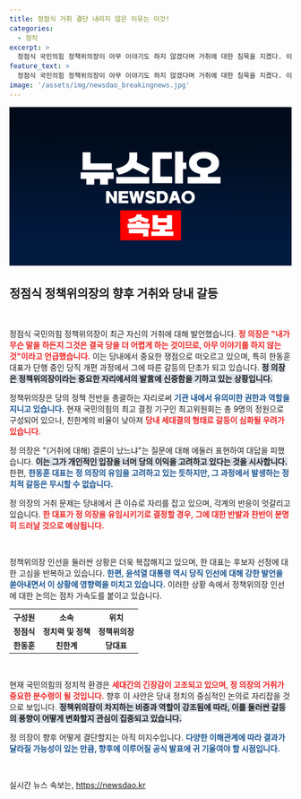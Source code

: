```yaml
---
title: 정점식 거취 결단 내리지 않은 이유는 이것!
categories:
  - 정치
excerpt: >
  정점식 국민의힘 정책위의장이 아무 이야기도 하지 않겠다며 거취에 대한 침묵을 지켰다. 이로 인해 당내 친윤석열계와 친한동훈계 간 갈등이 고조되고 있고, 정책위의장 자리에는 큰 관심이 쏠리고 있다. 과연 정 의장과 한동훈 대표의 운명은 어떻게 될까?
feature_text: >
  정점식 국민의힘 정책위의장이 아무 이야기도 하지 않겠다며 거취에 대한 침묵을 지켰다. 이로 인해 당내 친윤석열계와 친한동훈계 간 갈등이 고조되고 있고, 정책위의장 자리에는 큰 관심이 쏠리고 있다. 과연 정 의장과 한동훈 대표의 운명은 어떻게 될까?
image: '/assets/img/newsdao_breakingnews.jpg'
---
```


<p><img src="/assets/img/newsdao_breakingnews.jpg" alt="bookingtag 속보" /></p>

<h2 data-ke-size="size26">정점식 정책위의장의 향후 거취와 당내 갈등</h2>

<p data-ke-size="size16">&nbsp;</p>

<p>정점식 국민의힘 정책위의장이 최근 자신의 거취에 대해 발언했습니다. <b><span style="color: #ee2323;">정 의장은 "내가 무슨 말을 하든지 그것은 결국 당을 더 어렵게 하는 것이므로, 아무 이야기를 하지 않는 것"이라고 언급했습니다.</span></b> 이는 당내에서 중요한 쟁점으로 떠오르고 있으며, 특히 한동훈 대표가 단행 중인 당직 개편 과정에서 그에 따른 갈등의 단초가 되고 있습니다. <b><span style="background-color: #21538527;">정 의장은 정책위의장이라는 중요한 자리에서의 발言에 신중함을 기하고 있는 상황입니다.</span></b> </p>

<p>정책위의장은 당의 정책 전반을 총괄하는 자리로써 <b><span style="color: #1a5490;">기관 내에서 유의미한 권한과 역할을 지니고 있습니다.</span></b> 현재 국민의힘의 최고 결정 기구인 최고위원회는 총 9명의 정원으로 구성되어 있으나, 친한계의 비율이 낮아져 <b><span style="color: #ee2323;">당내 세대결의 형태로 갈등이 심화될 우려가 있습니다.</span></b> </p>

<p>정 의장은 "(거취에 대해) 결론이 났느냐"는 질문에 대해 에둘러 표현하여 대답을 피했습니다. <b><span style="background-color: #21538527;">이는 그가 개인적인 입장을 너머 당의 이익을 고려하고 있다는 것을 시사합니다.</span></b> 한편, <b><span style="color: #1a5490;">한동훈 대표는 정 의장의 유임을 고려하고 있는 듯하지만, 그 과정에서 발생하는 정치적 갈등은 무시할 수 없습니다.</span></b> </p>

<p>정 의장의 거취 문제는 당내에서 큰 이슈로 자리를 잡고 있으며, 각계의 반응이 엇갈리고 있습니다. <b><span style="color: #ee2323;">한 대표가 정 의장을 유임시키기로 결정할 경우, 그에 대한 반발과 찬반이 분명히 드러날 것으로 예상됩니다.</span></b> </p>

<p data-ke-size="size16">&nbsp;</p>

<p>정책위의장 인선을 둘러싼 상황은 더욱 복잡해지고 있으며, 한 대표는 후보자 선정에 대한 고심을 반복하고 있습니다. <b><span style="color: #1a5490;">한편, 윤석열 대통령 역시 당직 인선에 대해 강한 발언을 쏟아내면서 이 상황에 영향력을 미치고 있습니다.</span></b> 이러한 상황 속에서 정책위의장 인선에 대한 논의는 점차 가속도를 붙이고 있습니다. </p>

<table style="width: 100%; border-collapse: collapse;">
    <tr>
        <th style="text-align: center;"><b>구성원</b></th>
        <th style="text-align: center;"><b>소속</b></th>
        <th style="text-align: center;"><b>위치</b></th>
    </tr>
    <tr>
        <td style="text-align: center; height: 17px;"><b>정점식</b></td>
        <td style="text-align: center; height: 17px;"><b>정치력 및 정책</b></td>
        <td style="text-align: center; height: 17px;"><b>정책위의장</b></td>
    </tr>
    <tr>
        <td style="text-align: center; height: 17px;"><b>한동훈</b></td>
        <td style="text-align: center; height: 17px;"><b>친한계</b></td>
        <td style="text-align: center; height: 17px;"><b>당대표</b></td>
    </tr>
</table>

<p data-ke-size="size16">&nbsp;</p>

<p>현재 국민의힘의 정치적 환경은 <b><span style="color: #ee2323;">세대간의 긴장감이 고조되고 있으며, 정 의장의 거취가 중요한 분수령이 될 것입니다.</span></b> 향후 이 사안은 당내 정치의 중심적인 논의로 자리잡을 것으로 보입니다. <b><span style="background-color: #21538527;">정책위의장이 차지하는 비중과 역할이 강조됨에 따라, 이를 둘러싼 갈등의 풍향이 어떻게 변화할지 관심이 집중되고 있습니다.</span></b> </p>

<p>정 의장이 향후 어떻게 결단할지는 아직 미지수입니다. <b><span style="color: #1a5490;">다양한 이해관계에 따라 결과가 달라질 가능성이 있는 만큼, 향후에 이루어질 공식 발표에 귀 기울여야 할 시점입니다.</span></b> </p>

<p data-ke-size="size16">&nbsp;</p>
실시간 뉴스 속보는, <a href="https://newsdao.kr" rel="dofollow">https://newsdao.kr</a>


